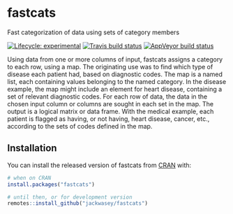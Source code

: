 
<!-- README.md is generated from README.Rmd. Please edit that file -->

# fastcats

Fast categorization of data using sets of category members

<!-- badges: start -->

[![Lifecycle:
experimental](https://img.shields.io/badge/lifecycle-experimental-orange.svg)](https://www.tidyverse.org/lifecycle/#experimental)
[![Travis build
status](https://travis-ci.com/jackwasey/fastcats.svg?branch=master)](https://travis-ci.com/jackwasey/fastcats)
[![AppVeyor build
status](https://ci.appveyor.com/api/projects/status/github/jackwasey/fastcats?branch=master&svg=true)](https://ci.appveyor.com/project/jackwasey/fastcats)
<!-- badges: end -->

Using data from one or more columns of input, fastcats assigns a
category to each row, using a map. The originating use was to find which
type of disease each patient had, based on diagnostic codes. The map is
a named list, each containing values belonging to the named category. In
the disease example, the map might include an element for heart disease,
containing a set of relevant diagnostic codes. For each row of data, the
data in the chosen input column or columns are sought in each set in the
map. The output is a logical matrix or data frame. With the medical
example, each patient is flagged as having, or not having, heart
disease, cancer, etc., according to the sets of codes defined in the
map.

## Installation

You can install the released version of fastcats from
[CRAN](https://CRAN.R-project.org) with:

``` r
# when on CRAN
install.packages("fastcats")

# until then, or for development version
remotes::install_github("jackwasey/fastcats")
```

